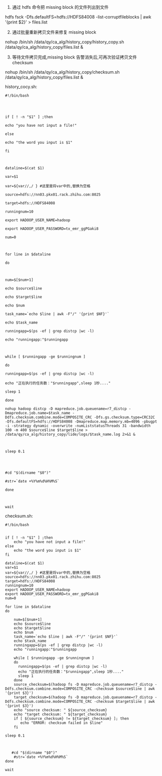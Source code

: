 
1.  通过 hdfs 命令把 missing block 的文件列出到文件

hdfs fsck -Dfs.defaultFS=hdfs://HDFS84008 -list-corruptfileblocks | awk '{print $2}' > files.list

2.  通过批量重新拷贝文件来修复 missing block  

nohup /bin/sh /data/qy/ca_alg/history_copy/history_copy.sh /data/qy/ca_alg/history_copy/files.list &

3.  等待文件拷贝完成,missing block 告警消失后,可再次验证拷贝文件 checksum

nohup /bin/sh /data/qy/ca_alg/history_copy/checksum.sh /data/qy/ca_alg/history_copy/files.list &



history_cocy.sh:

```
#!/bin/bash

  
  

if [ ! -n "$1" ] ;then

echo "you have not input a file!"

else

echo "the word you input is $1"

fi

  

dataline=$(cat $1)

var=$1

var=${var//,/ } #这里是将var中的,替换为空格

source=hdfs://nn03.pkx01.rack.zhihu.com:8025

target=hdfs://HDFS84008

runningnum=10

export HADOOP_USER_NAME=hadoop

export HADOOP_USER_PASSWORD=tx_emr_ggPGaki8

num=0

  

for line in $dataline

do

  

num=$[$num+1]

echo $source$line

echo $target$line

echo $num

task_name=`echo $line | awk -F"/" '{print $NF}'`

echo $task_name

runningapp=$(ps -ef | grep distcp |wc -l)

echo "runningapp:"$runningapp

  

while [ $runningapp -ge $runningnum ]

do

runningapp=$(ps -ef | grep distcp |wc -l)

echo "正在执行的任务数："$runningapp",sleep 1秒...."

sleep 1

done

nohup hadoop distcp -D mapreduce.job.queuename=r7_distcp -Dmapreduce.job.name=$task_name -Ddfs.checksum.combine.mode=COMPOSITE_CRC -Dfs.gs.checksum.type=CRC32C -Dfs.defaultFS=hdfs://HDFS84008 -Dmapreduce.map.memory.mb=4096 -pbugpt -i -strategy dynamic -overwrite -numListstatusThreads 31 -bandwidth 100 -m 400 $source$line $target$line > /data/qy/ca_alg/history_copy/lide/logs/$task_name.log 2>&1 &

  

sleep 0.1

  
  

#cd "$(dirname "$0")"

#str=`date +%Y%m%d%H%M%S`

done

  

wait

```

checksum.sh:

```
#!/bin/bash


if [ ! -n "$1" ] ;then
    echo "you have not input a file!"
else
    echo "the word you input is $1"
fi

dataline=$(cat $1)
var=$1
var=${var//,/ } #这里是将var中的,替换为空格
source=hdfs://nn03.pkx01.rack.zhihu.com:8025
target=hdfs://HDFS84008
runningnum=10
export HADOOP_USER_NAME=hadoop
export HADOOP_USER_PASSWORD=tx_emr_ggPGaki8
num=0

for line in $dataline
do

    num=$[$num+1]
    echo $source$line
    echo $target$line
    echo $num
    task_name=`echo $line | awk -F"/" '{print $NF}'`
    echo $task_name    
    runningapp=$(ps -ef | grep distcp |wc -l)
    echo "runningapp:"$runningapp

    while [ $runningapp -ge $runningnum ]
    do
      runningapp=$(ps -ef | grep distcp |wc -l)
      echo "正在执行的任务数："$runningapp",sleep 1秒...."
      sleep 1
    done
    source_checksum=$(hadoop fs -D mapreduce.job.queuename=r7_distcp -Ddfs.checksum.combine.mode=COMPOSITE_CRC -checksum $source$line | awk '{print $3}')
    target_checksum=$(hadoop fs -D mapreduce.job.queuename=r7_distcp -Ddfs.checksum.combine.mode=COMPOSITE_CRC -checksum $target$line | awk '{print $3}')
    echo "source checksum: " ${source_checksum}
    echo "target checksum: " ${target_checksum}
    if [ ${source_checksum} != ${target_checksum} ]; then
       echo "ERROR: checksum failed in $line"
    fi

sleep 0.1


      
   #cd "$(dirname "$0")"
    #str=`date +%Y%m%d%H%M%S`
done

wait


```